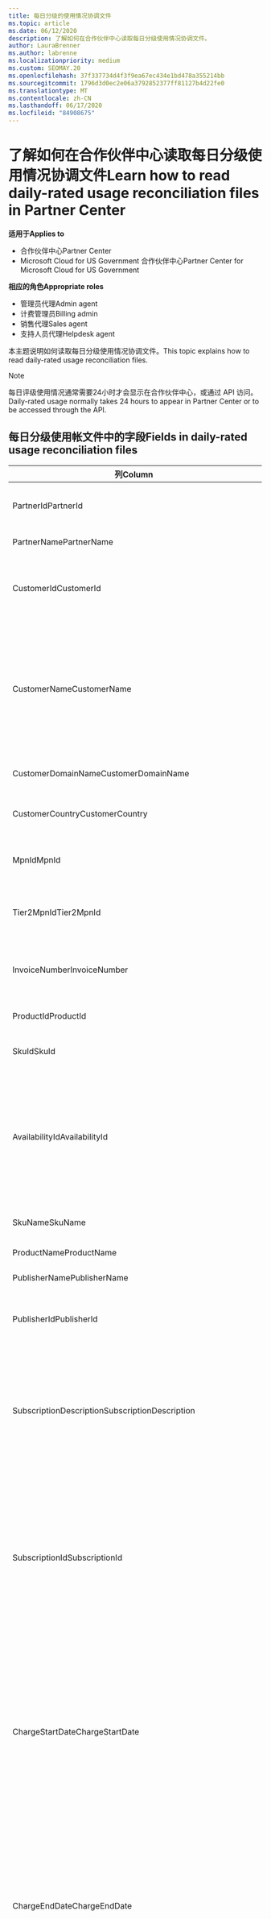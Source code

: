 ```yaml
---
title: 每日分级的使用情况协调文件
ms.topic: article
ms.date: 06/12/2020
description: 了解如何在合作伙伴中心读取每日分级使用情况协调文件。
author: LauraBrenner
ms.author: labrenne
ms.localizationpriority: medium
ms.custom: SEOMAY.20
ms.openlocfilehash: 37f337734d4f3f9ea67ec434e1bd478a355214bb
ms.sourcegitcommit: 1796d3d0ec2e06a3792852377ff81127b4d22fe0
ms.translationtype: MT
ms.contentlocale: zh-CN
ms.lasthandoff: 06/17/2020
ms.locfileid: "84908675"
---
```

# <a name="learn-how-to-read-daily-rated-usage-reconciliation-files-in-partner-center"></a><span data-ttu-id="d3d02-103">了解如何在合作伙伴中心读取每日分级使用情况协调文件</span><span class="sxs-lookup"><span data-stu-id="d3d02-103">Learn how to read daily-rated usage reconciliation files in Partner Center</span></span>

<span data-ttu-id="d3d02-104">**适用于**</span><span class="sxs-lookup"><span data-stu-id="d3d02-104">**Applies to**</span></span>

- <span data-ttu-id="d3d02-105">合作伙伴中心</span><span class="sxs-lookup"><span data-stu-id="d3d02-105">Partner Center</span></span>
- <span data-ttu-id="d3d02-106">Microsoft Cloud for US Government 合作伙伴中心</span><span class="sxs-lookup"><span data-stu-id="d3d02-106">Partner Center for Microsoft Cloud for US Government</span></span>

<span data-ttu-id="d3d02-107">**相应的角色**</span><span class="sxs-lookup"><span data-stu-id="d3d02-107">**Appropriate roles**</span></span>

- <span data-ttu-id="d3d02-108">管理员代理</span><span class="sxs-lookup"><span data-stu-id="d3d02-108">Admin agent</span></span>
- <span data-ttu-id="d3d02-109">计费管理员</span><span class="sxs-lookup"><span data-stu-id="d3d02-109">Billing admin</span></span>
- <span data-ttu-id="d3d02-110">销售代理</span><span class="sxs-lookup"><span data-stu-id="d3d02-110">Sales agent</span></span>
- <span data-ttu-id="d3d02-111">支持人员代理</span><span class="sxs-lookup"><span data-stu-id="d3d02-111">Helpdesk agent</span></span>

<span data-ttu-id="d3d02-112">本主题说明如何读取每日分级使用情况协调文件。</span><span class="sxs-lookup"><span data-stu-id="d3d02-112">This topic explains how to read daily-rated usage reconciliation files.</span></span>

>[!NOTE]
><span data-ttu-id="d3d02-113">每日评级使用情况通常需要24小时才会显示在合作伙伴中心，或通过 API 访问。</span><span class="sxs-lookup"><span data-stu-id="d3d02-113">Daily-rated usage normally takes 24 hours to appear in Partner Center or to be accessed through the API.</span></span>

## <a name="fields-in-daily-rated-usage-reconciliation-files"></a><span data-ttu-id="d3d02-114">每日分级使用帐文件中的字段</span><span class="sxs-lookup"><span data-stu-id="d3d02-114">Fields in daily-rated usage reconciliation files</span></span>

| <span data-ttu-id="d3d02-115">列</span><span class="sxs-lookup"><span data-stu-id="d3d02-115">Column</span></span> | <span data-ttu-id="d3d02-116">说明</span><span class="sxs-lookup"><span data-stu-id="d3d02-116">Description</span></span> |
| ------ | ----------- |
| <span data-ttu-id="d3d02-117">PartnerId</span><span class="sxs-lookup"><span data-stu-id="d3d02-117">PartnerId</span></span> | <span data-ttu-id="d3d02-118">GUID 格式的合作伙伴标识符。</span><span class="sxs-lookup"><span data-stu-id="d3d02-118">Partner identifier in GUID format.</span></span> |
| <span data-ttu-id="d3d02-119">PartnerName</span><span class="sxs-lookup"><span data-stu-id="d3d02-119">PartnerName</span></span> | <span data-ttu-id="d3d02-120">合作伙伴名称。</span><span class="sxs-lookup"><span data-stu-id="d3d02-120">Partner name.</span></span> |
| <span data-ttu-id="d3d02-121">CustomerId</span><span class="sxs-lookup"><span data-stu-id="d3d02-121">CustomerId</span></span> | <span data-ttu-id="d3d02-122">GUID 格式的客户的唯一 Microsoft 标识符。</span><span class="sxs-lookup"><span data-stu-id="d3d02-122">Unique Microsoft identifier for the customer in GUID format.</span></span> |
| <span data-ttu-id="d3d02-123">CustomerName</span><span class="sxs-lookup"><span data-stu-id="d3d02-123">CustomerName</span></span> | <span data-ttu-id="d3d02-124">合作伙伴中心报告的客户的组织名称。</span><span class="sxs-lookup"><span data-stu-id="d3d02-124">Customer's organization name as reported in Partner Center.</span></span> <span data-ttu-id="d3d02-125">*此列对于协调发票与系统信息非常重要。*</span><span class="sxs-lookup"><span data-stu-id="d3d02-125">*This column is very important for reconciling the invoice with your system information.*</span></span> |
| <span data-ttu-id="d3d02-126">CustomerDomainName</span><span class="sxs-lookup"><span data-stu-id="d3d02-126">CustomerDomainName</span></span> | <span data-ttu-id="d3d02-127">客户的域名。</span><span class="sxs-lookup"><span data-stu-id="d3d02-127">The customer's domain name.</span></span> |
| <span data-ttu-id="d3d02-128">CustomerCountry</span><span class="sxs-lookup"><span data-stu-id="d3d02-128">CustomerCountry</span></span> | <span data-ttu-id="d3d02-129">客户所在的国家/地区。</span><span class="sxs-lookup"><span data-stu-id="d3d02-129">The country in which the customer is located.</span></span> |
| <span data-ttu-id="d3d02-130">MpnId</span><span class="sxs-lookup"><span data-stu-id="d3d02-130">MpnId</span></span> | <span data-ttu-id="d3d02-131">CSP 合作伙伴的 MPN 标识符。</span><span class="sxs-lookup"><span data-stu-id="d3d02-131">MPN identifier of the CSP partner.</span></span> |
| <span data-ttu-id="d3d02-132">Tier2MpnId</span><span class="sxs-lookup"><span data-stu-id="d3d02-132">Tier2MpnId</span></span> | <span data-ttu-id="d3d02-133">订阅的记录分销商的 MPN 标识符。</span><span class="sxs-lookup"><span data-stu-id="d3d02-133">MPN identifier of the reseller of record for the subscription.</span></span> |
| <span data-ttu-id="d3d02-134">InvoiceNumber</span><span class="sxs-lookup"><span data-stu-id="d3d02-134">InvoiceNumber</span></span> | <span data-ttu-id="d3d02-135">指定交易显示时对应的发票号。</span><span class="sxs-lookup"><span data-stu-id="d3d02-135">Invoice number where the specified transaction appears.</span></span> |
| <span data-ttu-id="d3d02-136">ProductId</span><span class="sxs-lookup"><span data-stu-id="d3d02-136">ProductId</span></span> | <span data-ttu-id="d3d02-137">产品的标识符。</span><span class="sxs-lookup"><span data-stu-id="d3d02-137">The identifier for the product.</span></span> |
| <span data-ttu-id="d3d02-138">SkuId</span><span class="sxs-lookup"><span data-stu-id="d3d02-138">SkuId</span></span> | <span data-ttu-id="d3d02-139">特定 SKU 的标识符。</span><span class="sxs-lookup"><span data-stu-id="d3d02-139">The identifier for a particular SKU.</span></span> |
| <span data-ttu-id="d3d02-140">AvailabilityId</span><span class="sxs-lookup"><span data-stu-id="d3d02-140">AvailabilityId</span></span> | <span data-ttu-id="d3d02-141">特定 SKU 可用性的标识符。</span><span class="sxs-lookup"><span data-stu-id="d3d02-141">The identifier for a particular SKU's availability.</span></span> <span data-ttu-id="d3d02-142">这表明 SKU 是否可在给定的国家/地区、货币、行业段等购买。</span><span class="sxs-lookup"><span data-stu-id="d3d02-142">This shows whether the SKU is available for purchase in the given country, currency, industry segment, etc.</span></span> |
| <span data-ttu-id="d3d02-143">SkuName</span><span class="sxs-lookup"><span data-stu-id="d3d02-143">SkuName</span></span> | <span data-ttu-id="d3d02-144">特定 SKU 的名称。</span><span class="sxs-lookup"><span data-stu-id="d3d02-144">The title for a particular SKU.</span></span> |
| <span data-ttu-id="d3d02-145">ProductName</span><span class="sxs-lookup"><span data-stu-id="d3d02-145">ProductName</span></span> | <span data-ttu-id="d3d02-146">产品的名称。</span><span class="sxs-lookup"><span data-stu-id="d3d02-146">The name of the product.</span></span> |
| <span data-ttu-id="d3d02-147">PublisherName</span><span class="sxs-lookup"><span data-stu-id="d3d02-147">PublisherName</span></span> | <span data-ttu-id="d3d02-148">发行者的名称。</span><span class="sxs-lookup"><span data-stu-id="d3d02-148">The name of the publisher.</span></span> |
| <span data-ttu-id="d3d02-149">PublisherId</span><span class="sxs-lookup"><span data-stu-id="d3d02-149">PublisherId</span></span> | <span data-ttu-id="d3d02-150">GUID 格式的发布服务器的标识符。</span><span class="sxs-lookup"><span data-stu-id="d3d02-150">The identifier of the publisher in GUID format.</span></span> |
| <span data-ttu-id="d3d02-151">SubscriptionDescription</span><span class="sxs-lookup"><span data-stu-id="d3d02-151">SubscriptionDescription</span></span> | <span data-ttu-id="d3d02-152">客户购买的服务产品的名称，如价目表中所定义。</span><span class="sxs-lookup"><span data-stu-id="d3d02-152">The name of the service offering purchased by the customer, as defined in the price list.</span></span> <span data-ttu-id="d3d02-153">（这是与**OfferName**相同的字段）。</span><span class="sxs-lookup"><span data-stu-id="d3d02-153">(This is an identical field to **OfferName**).</span></span> |
| <span data-ttu-id="d3d02-154">SubscriptionId</span><span class="sxs-lookup"><span data-stu-id="d3d02-154">SubscriptionId</span></span> | <span data-ttu-id="d3d02-155">订阅在 Microsoft 计费平台中的唯一标识符。</span><span class="sxs-lookup"><span data-stu-id="d3d02-155">Unique identifier for a subscription in the Microsoft billing platform.</span></span> <span data-ttu-id="d3d02-156">不用于对帐。</span><span class="sxs-lookup"><span data-stu-id="d3d02-156">Not used for reconciliation.</span></span> <span data-ttu-id="d3d02-157">*此标识符不同于合作伙伴管理控制台上的\*\*订阅 ID*\* 。\*</span><span class="sxs-lookup"><span data-stu-id="d3d02-157">*This identifier is not the same as the **Subscription ID** on the partner admin console.*</span></span> |
| <span data-ttu-id="d3d02-158">ChargeStartDate</span><span class="sxs-lookup"><span data-stu-id="d3d02-158">ChargeStartDate</span></span> | <span data-ttu-id="d3d02-159">计费周期的开始日期（在显示以前的计费周期内先前 uncharged 的潜在使用情况数据的日期时除外）。</span><span class="sxs-lookup"><span data-stu-id="d3d02-159">Start date of the billing cycle (except when presenting dates of previously uncharged latent usage data from the previous billing cycle).</span></span> <span data-ttu-id="d3d02-160">该时间始终为一天的起点时间，即 0:00。</span><span class="sxs-lookup"><span data-stu-id="d3d02-160">The time is always the beginning of the day, 0:00.</span></span> |
| <span data-ttu-id="d3d02-161">ChargeEndDate</span><span class="sxs-lookup"><span data-stu-id="d3d02-161">ChargeEndDate</span></span> | <span data-ttu-id="d3d02-162">计费周期的结束日期（在显示以前的计费周期内先前 uncharged 的潜在使用情况数据的日期时除外）。</span><span class="sxs-lookup"><span data-stu-id="d3d02-162">End date of billing cycle (except when presenting dates of previously uncharged latent usage data from the previous billing cycle).</span></span> <span data-ttu-id="d3d02-163">时间始终是一天的结束，即 23:59。</span><span class="sxs-lookup"><span data-stu-id="d3d02-163">The time is always the end of the day, 23:59.</span></span> |
| <span data-ttu-id="d3d02-164">UsageDate</span><span class="sxs-lookup"><span data-stu-id="d3d02-164">UsageDate</span></span> | <span data-ttu-id="d3d02-165">服务使用日期。</span><span class="sxs-lookup"><span data-stu-id="d3d02-165">Date of service usage.</span></span> |
| <span data-ttu-id="d3d02-166">MeterType</span><span class="sxs-lookup"><span data-stu-id="d3d02-166">MeterType</span></span> | <span data-ttu-id="d3d02-167">计量器的类型。</span><span class="sxs-lookup"><span data-stu-id="d3d02-167">The type of meter.</span></span> |
| <span data-ttu-id="d3d02-168">MeterCategory</span><span class="sxs-lookup"><span data-stu-id="d3d02-168">MeterCategory</span></span> | <span data-ttu-id="d3d02-169">用量对应的顶级服务。</span><span class="sxs-lookup"><span data-stu-id="d3d02-169">The top-level service for the usage.</span></span> |
| <span data-ttu-id="d3d02-170">MeterId</span><span class="sxs-lookup"><span data-stu-id="d3d02-170">MeterId</span></span> | <span data-ttu-id="d3d02-171">所使用的计量的标识符。</span><span class="sxs-lookup"><span data-stu-id="d3d02-171">The identifier for the meter being used.</span></span> |
| <span data-ttu-id="d3d02-172">MeterSubCategory</span><span class="sxs-lookup"><span data-stu-id="d3d02-172">MeterSubCategory</span></span> | <span data-ttu-id="d3d02-173">Azure 服务的类型，该类型可能会影响费率。</span><span class="sxs-lookup"><span data-stu-id="d3d02-173">The type of Azure service, which can affect the rate.</span></span> |
| <span data-ttu-id="d3d02-174">MeterName</span><span class="sxs-lookup"><span data-stu-id="d3d02-174">MeterName</span></span> | <span data-ttu-id="d3d02-175">所使用的计量的度量单位。</span><span class="sxs-lookup"><span data-stu-id="d3d02-175">The unit of measure for the meter being consumed.</span></span> |
| <span data-ttu-id="d3d02-176">MeterRegion</span><span class="sxs-lookup"><span data-stu-id="d3d02-176">MeterRegion</span></span> | <span data-ttu-id="d3d02-177">此列标识服务的区域内的数据中心的位置（该位置适用且人口密集）。</span><span class="sxs-lookup"><span data-stu-id="d3d02-177">This column identifies the location of a data center within the region for services where this is applicable and populated.</span></span> |
| <span data-ttu-id="d3d02-178">计价单位</span><span class="sxs-lookup"><span data-stu-id="d3d02-178">Unit</span></span> | <span data-ttu-id="d3d02-179">资源**名称**的单位。</span><span class="sxs-lookup"><span data-stu-id="d3d02-179">The unit of the resource **Name**.</span></span> |
| <span data-ttu-id="d3d02-180">ResourceLocation</span><span class="sxs-lookup"><span data-stu-id="d3d02-180">ResourceLocation</span></span> | <span data-ttu-id="d3d02-181">计量器正在其中运行的数据中心。</span><span class="sxs-lookup"><span data-stu-id="d3d02-181">The data center where the meter is running.</span></span> |
| <span data-ttu-id="d3d02-182">ConsumedService</span><span class="sxs-lookup"><span data-stu-id="d3d02-182">ConsumedService</span></span> | <span data-ttu-id="d3d02-183">使用的 Azure 平台服务。</span><span class="sxs-lookup"><span data-stu-id="d3d02-183">The Azure platform service that you used.</span></span> |
| <span data-ttu-id="d3d02-184">ResourceGroup</span><span class="sxs-lookup"><span data-stu-id="d3d02-184">ResourceGroup</span></span> | <span data-ttu-id="d3d02-185">表示一个容器，用于保存 Azure 解决方案的相关资源。</span><span class="sxs-lookup"><span data-stu-id="d3d02-185">Represents a container that holds related resources for an Azure solution.</span></span> |
| <span data-ttu-id="d3d02-186">ResourceURI</span><span class="sxs-lookup"><span data-stu-id="d3d02-186">ResourceURI</span></span> | <span data-ttu-id="d3d02-187">所使用资源的 URI。</span><span class="sxs-lookup"><span data-stu-id="d3d02-187">The URI of the resource being used.</span></span> |
| <span data-ttu-id="d3d02-188">ChargeType</span><span class="sxs-lookup"><span data-stu-id="d3d02-188">ChargeType</span></span> | <span data-ttu-id="d3d02-189">费用或调整的类型。</span><span class="sxs-lookup"><span data-stu-id="d3d02-189">The type of charge or adjustment.</span></span>  |
| <span data-ttu-id="d3d02-190">UnitPrice</span><span class="sxs-lookup"><span data-stu-id="d3d02-190">UnitPrice</span></span> | <span data-ttu-id="d3d02-191">在购买时价格列表中发布的每个许可证的价格。</span><span class="sxs-lookup"><span data-stu-id="d3d02-191">Price per license, as published in the price list at the time of purchase.</span></span> <span data-ttu-id="d3d02-192">请确保此价格与在协调期间存储在计费系统中的信息相匹配。</span><span class="sxs-lookup"><span data-stu-id="d3d02-192">Make sure this price matches the information stored in your billing system during reconciliation.</span></span> |
| <span data-ttu-id="d3d02-193">数量</span><span class="sxs-lookup"><span data-stu-id="d3d02-193">Quantity</span></span> | <span data-ttu-id="d3d02-194">许可证数量。</span><span class="sxs-lookup"><span data-stu-id="d3d02-194">Number of licenses.</span></span> <span data-ttu-id="d3d02-195">请确保此价格与在协调期间存储在计费系统中的信息相匹配。</span><span class="sxs-lookup"><span data-stu-id="d3d02-195">Make sure this price matches the information stored in your billing system during reconciliation.</span></span> |
| <span data-ttu-id="d3d02-196">Unittype.pixel 度量</span><span class="sxs-lookup"><span data-stu-id="d3d02-196">UnitType</span></span> | <span data-ttu-id="d3d02-197">计量计量器的单位类型。</span><span class="sxs-lookup"><span data-stu-id="d3d02-197">The type of unit the meter is charged in.</span></span>  |
| <span data-ttu-id="d3d02-198">BillingPreTaxTotal</span><span class="sxs-lookup"><span data-stu-id="d3d02-198">BillingPreTaxTotal</span></span> | <span data-ttu-id="d3d02-199">税前的总帐单金额。</span><span class="sxs-lookup"><span data-stu-id="d3d02-199">Total billing amount before taxes.</span></span> |
| <span data-ttu-id="d3d02-200">BillingCurrency</span><span class="sxs-lookup"><span data-stu-id="d3d02-200">BillingCurrency</span></span> | <span data-ttu-id="d3d02-201">客户的地理区域中的货币。</span><span class="sxs-lookup"><span data-stu-id="d3d02-201">The currency in the customer's geographic region.</span></span> |
| <span data-ttu-id="d3d02-202">PricingPreTaxTotal</span><span class="sxs-lookup"><span data-stu-id="d3d02-202">PricingPreTaxTotal</span></span> | <span data-ttu-id="d3d02-203">添加税款之前的定价。</span><span class="sxs-lookup"><span data-stu-id="d3d02-203">The pricing before taxes are added.</span></span> |
| <span data-ttu-id="d3d02-204">PricingCurrency</span><span class="sxs-lookup"><span data-stu-id="d3d02-204">PricingCurrency</span></span> | <span data-ttu-id="d3d02-205">价目表中的货币。</span><span class="sxs-lookup"><span data-stu-id="d3d02-205">The currency in the price list.</span></span> |
| <span data-ttu-id="d3d02-206">ServiceInfo1</span><span class="sxs-lookup"><span data-stu-id="d3d02-206">ServiceInfo1</span></span> | <span data-ttu-id="d3d02-207">在给定日期预配和使用的服务总线连接数。</span><span class="sxs-lookup"><span data-stu-id="d3d02-207">The number of Service Bus connections that were provisioned and utilized on a given day.</span></span> |
| <span data-ttu-id="d3d02-208">ServiceInfo2</span><span class="sxs-lookup"><span data-stu-id="d3d02-208">ServiceInfo2</span></span> | <span data-ttu-id="d3d02-209">捕获可选的服务特定元数据的旧字段。</span><span class="sxs-lookup"><span data-stu-id="d3d02-209">A legacy field that captures optional service-specific metadata.</span></span> |
| <span data-ttu-id="d3d02-210">Tags</span><span class="sxs-lookup"><span data-stu-id="d3d02-210">Tags</span></span> | <span data-ttu-id="d3d02-211">表示由用户设置的 Azure 资源的逻辑组织。</span><span class="sxs-lookup"><span data-stu-id="d3d02-211">Represents a logical organization of Azure resources set by the user.</span></span> |
| <span data-ttu-id="d3d02-212">AdditionalInfo</span><span class="sxs-lookup"><span data-stu-id="d3d02-212">AdditionalInfo</span></span> | <span data-ttu-id="d3d02-213">其他列中未包括的任何其他信息。</span><span class="sxs-lookup"><span data-stu-id="d3d02-213">Any additional information not covered in other columns.</span></span> |
| <span data-ttu-id="d3d02-214">EffectiveUnitPrice</span><span class="sxs-lookup"><span data-stu-id="d3d02-214">EffectiveUnitPrice</span></span> | <span data-ttu-id="d3d02-215">按单位收费的实际值，包括任何折扣、获得的信用额度等。</span><span class="sxs-lookup"><span data-stu-id="d3d02-215">The actual value charged per unit, including any discounts, earned credit, etc.</span></span> |
| <span data-ttu-id="d3d02-216">PCToBCExchangeRate</span><span class="sxs-lookup"><span data-stu-id="d3d02-216">PCToBCExchangeRate</span></span> | <span data-ttu-id="d3d02-217">定价货币应用于计费货币的汇率。</span><span class="sxs-lookup"><span data-stu-id="d3d02-217">Exchange rate applied for pricing currency to billing currency.</span></span> |
| <span data-ttu-id="d3d02-218">PCToBCExchangeRateDate</span><span class="sxs-lookup"><span data-stu-id="d3d02-218">PCToBCExchangeRateDate</span></span> | <span data-ttu-id="d3d02-219">确定计费货币的定价货币的日期。</span><span class="sxs-lookup"><span data-stu-id="d3d02-219">The date on which the pricing currency to the billing currency is determined.</span></span> |
| <span data-ttu-id="d3d02-220">EntitlementId</span><span class="sxs-lookup"><span data-stu-id="d3d02-220">EntitlementId</span></span> | <span data-ttu-id="d3d02-221">表示 Azure 订阅 ID。</span><span class="sxs-lookup"><span data-stu-id="d3d02-221">Represents the Azure Subscription ID.</span></span> |
| <span data-ttu-id="d3d02-222">EntitlementDescription</span><span class="sxs-lookup"><span data-stu-id="d3d02-222">EntitlementDescription</span></span> | <span data-ttu-id="d3d02-223">表示 Azure 订阅 ID 的名称。</span><span class="sxs-lookup"><span data-stu-id="d3d02-223">Represents the name of the Azure Subscription ID.</span></span> |
| <span data-ttu-id="d3d02-224">PartnerEarnedCreditPercentage</span><span class="sxs-lookup"><span data-stu-id="d3d02-224">PartnerEarnedCreditPercentage</span></span> | <span data-ttu-id="d3d02-225">显示行项目的 PartnerEarnedCredit。</span><span class="sxs-lookup"><span data-stu-id="d3d02-225">Displays the PartnerEarnedCredit for the line item.</span></span> <span data-ttu-id="d3d02-226">挣贷款将为0或15%</span><span class="sxs-lookup"><span data-stu-id="d3d02-226">Earned credit will be either 0 or 15 percent</span></span> |

>[!NOTE]
><span data-ttu-id="d3d02-227">每日评级使用情况通常需要24小时才会显示在合作伙伴中心或通过 API 访问。</span><span class="sxs-lookup"><span data-stu-id="d3d02-227">Daily-rated usage normally takes 24 hours to appear in Partner Center or to be accessed through API.</span></span>


